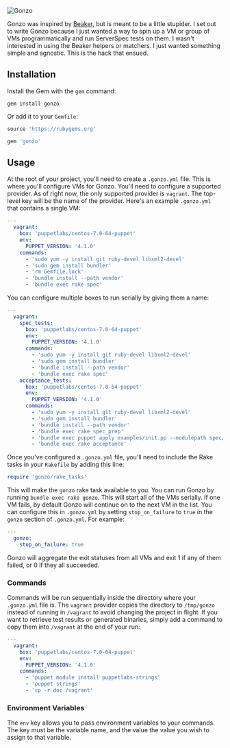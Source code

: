 ![Gonzo](http://a.dilcdn.com/bl/wp-content/uploads/sites/2/2013/11/gonzo-and-camilla-the-chicken2.jpg)

Gonzo was inspired by [Beaker](https://github.com/puppetlabs/beaker), but is meant to be a little stupider. I set out to write Gonzo because I just wanted a way to spin up a VM or group of VMs programmatically and run ServerSpec tests on them. I wasn't interested in using the Beaker helpers or matchers. I just wanted something simple and agnostic. This is the hack that ensued.

## Installation

Install the Gem with the `gem` command:

```
gem install gonzo
```

Or add it to your `Gemfile`:

```ruby
source 'https://rubygems.org'

gem 'gonzo'
```

## Usage

At the root of your project, you'll need to create a `.gonzo.yml` file. This is where you'll configure VMs for Gonzo. You'll need to configure a supported provider. As of right now, the only supported provider is `vagrant`. The top-level key will be the name of the provider. Here's an example `.gonzo.yml` that contains a single VM:

```yaml
---
  vagrant:
    box: 'puppetlabs/centos-7.0-64-puppet'
    env:
      PUPPET_VERSION: '4.1.0'
    commands:
      - 'sudo yum -y install git ruby-devel libxml2-devel'
      - 'sudo gem install bundler'
      - 'rm Gemfile.lock'
      - 'bundle install --path vendor'
      - 'bundle exec rake spec'
```

You can configure multiple boxes to run serially by giving them a name:

```yaml
---
  vagrant:
    spec_tests:
      box: 'puppetlabs/centos-7.0-64-puppet'
      env:
        PUPPET_VERSION: '4.1.0'
      commands:
        - 'sudo yum -y install git ruby-devel libxml2-devel'
        - 'sudo gem install bundler'
        - 'bundle install --path vendor'
        - 'bundle exec rake spec'
    acceptance_tests:
      box: 'puppetlabs/centos-7.0-64-puppet'
      env:
        PUPPET_VERSION: '4.1.0'
      commands:
        - 'sudo yum -y install git ruby-devel libxml2-devel'
        - 'sudo gem install bundler'
        - 'bundle install --path vendor'
        - 'bundle exec rake spec_prep'
        - 'bundle exec puppet apply examples/init.pp --modulepath spec/fixtures/modules'
        - 'bundle exec rake acceptance'
```

Once you've configured a `.gonzo.yml` file, you'll need to include the Rake tasks in your `Rakefile` by adding this line:

```ruby
require 'gonzo/rake_tasks'
```

This will make the `gonzo` rake task available to you. You can run Gonzo by running `bundle exec rake gonzo`. This will start all of the VMs serially. If one VM fails, by default Gonzo will continue on to the next VM in the list. You can configure this in `.gonzo.yml` by setting `stop_on_failure` to `true` in the `gonzo` section of `.gonzo.yml`. For example:

```yaml
---
  gonzo:
    stop_on_failure: true
```

Gonzo will aggregate the exit statuses from all VMs and exit 1 if any of them failed, or 0 if they all succeeded.

### Commands

Commands will be run sequentially inside the directory where your `.gonzo.yml` file is. The `vagrant` provider copies the directory to `/tmp/gonzo` instead of running in `/vagrant` to avoid changing the project in flight. If you want to retrieve test results or generated binaries, simply add a command to copy them into `/vagrant` at the end of your run:

```yaml
---
  vagrant:
    box: 'puppetlabs/centos-7.0-64-puppet'
    env:
      PUPPET_VERSION: '4.1.0'
    commands:
      - 'puppet module install puppetlabs-strings'
      - 'puppet strings'
      - 'cp -r doc /vagrant'
```

### Environment Variables

The `env` key allows you to pass environment variables to your commands. The key must be the variable name, and the value the value you wish to assign to that variable.
